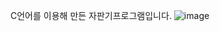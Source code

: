 C언어를 이용해 만든 자판기프로그램입니다.
![image](https://user-images.githubusercontent.com/100817617/156714487-2a759572-b7c8-4eb0-9c07-43923b916026.png)
